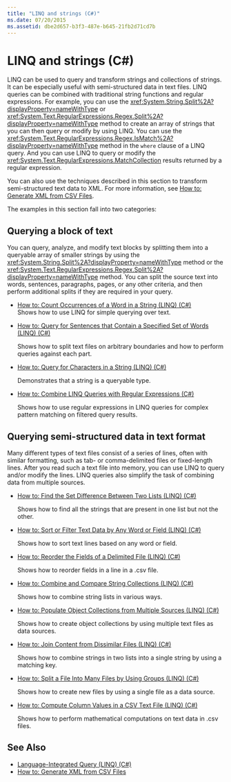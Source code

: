 ```yaml
---
title: "LINQ and strings (C#)"
ms.date: 07/20/2015
ms.assetid: dbe2d657-b3f3-487e-b645-21fb2d71cd7b
---
```

# LINQ and strings (C#)

LINQ can be used to query and transform strings and collections of strings. It can be especially useful with semi-structured data in text files. LINQ queries can be combined with traditional string functions and regular expressions. For example, you can use the <xref:System.String.Split%2A?displayProperty=nameWithType> or <xref:System.Text.RegularExpressions.Regex.Split%2A?displayProperty=nameWithType> method to create an array of strings that you can then query or modify by using LINQ. You can use the <xref:System.Text.RegularExpressions.Regex.IsMatch%2A?displayProperty=nameWithType> method in the `where` clause of a LINQ query. And you can use LINQ to query or modify the <xref:System.Text.RegularExpressions.MatchCollection> results returned by a regular expression.

You can also use the techniques described in this section to transform semi-structured text data to XML. For more information, see [How to: Generate XML from CSV Files](how-to-generate-xml-from-csv-files.md).

The examples in this section fall into two categories:

## Querying a block of text

You can query, analyze, and modify text blocks by splitting them into a queryable array of smaller strings by using the <xref:System.String.Split%2A?displayProperty=nameWithType> method or the <xref:System.Text.RegularExpressions.Regex.Split%2A?displayProperty=nameWithType> method. You can split the source text into words, sentences, paragraphs, pages, or any other criteria, and then perform additional splits if they are required in your query.

- [How to: Count Occurrences of a Word in a String (LINQ) (C#)](how-to-count-occurrences-of-a-word-in-a-string-linq.md)  
  Shows how to use LINQ for simple querying over text.

- [How to: Query for Sentences that Contain a Specified Set of Words (LINQ) (C#)](how-to-query-for-sentences-that-contain-a-specified-set-of-words-linq.md)

  Shows how to split text files on arbitrary boundaries and how to perform queries against each part.

- [How to: Query for Characters in a String (LINQ) (C#)](how-to-query-for-characters-in-a-string-linq.md)

  Demonstrates that a string is a queryable type.

- [How to: Combine LINQ Queries with Regular Expressions (C#)](how-to-combine-linq-queries-with-regular-expressions.md)

  Shows how to use regular expressions in LINQ queries for complex pattern matching on filtered query results.

## Querying semi-structured data in text format

Many different types of text files consist of a series of lines, often with similar formatting, such as tab- or comma-delimited files or fixed-length lines. After you read such a text file into memory, you can use LINQ to query and/or modify the lines. LINQ queries also simplify the task of combining data from multiple sources.

- [How to: Find the Set Difference Between Two Lists (LINQ) (C#)](how-to-find-the-set-difference-between-two-lists-linq.md)

  Shows how to find all the strings that are present in one list but not the other.

- [How to: Sort or Filter Text Data by Any Word or Field (LINQ) (C#)](how-to-sort-or-filter-text-data-by-any-word-or-field-linq.md)

  Shows how to sort text lines based on any word or field.

- [How to: Reorder the Fields of a Delimited File (LINQ) (C#)](how-to-reorder-the-fields-of-a-delimited-file-linq.md)

  Shows how to reorder fields in a line in a .csv file.

- [How to: Combine and Compare String Collections (LINQ) (C#)](how-to-combine-and-compare-string-collections-linq.md)

  Shows how to combine string lists in various ways.

- [How to: Populate Object Collections from Multiple Sources (LINQ) (C#)](how-to-populate-object-collections-from-multiple-sources-linq.md)

  Shows how to create object collections by using multiple text files as data sources.

- [How to: Join Content from Dissimilar Files (LINQ) (C#)](how-to-join-content-from-dissimilar-files-linq.md)
  
  Shows how to combine strings in two lists into a single string by using a matching key.

- [How to: Split a File Into Many Files by Using Groups (LINQ) (C#)](how-to-split-a-file-into-many-files-by-using-groups-linq.md)
  
  Shows how to create new files by using a single file as a data source.

- [How to: Compute Column Values in a CSV Text File (LINQ) (C#)](how-to-compute-column-values-in-a-csv-text-file-linq.md)
  
  Shows how to perform mathematical computations on text data in .csv files.

## See Also

- [Language-Integrated Query (LINQ) (C#)](index.md)
- [How to: Generate XML from CSV Files](how-to-generate-xml-from-csv-files.md)
